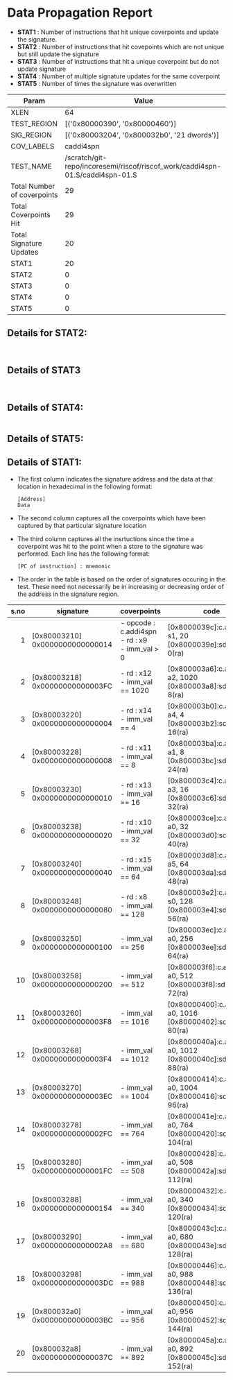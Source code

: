 
# Data Propagation Report

- **STAT1** : Number of instructions that hit unique coverpoints and update the signature.
- **STAT2** : Number of instructions that hit covepoints which are not unique but still update the signature
- **STAT3** : Number of instructions that hit a unique coverpoint but do not update signature
- **STAT4** : Number of multiple signature updates for the same coverpoint
- **STAT5** : Number of times the signature was overwritten

| Param                     | Value    |
|---------------------------|----------|
| XLEN                      | 64      |
| TEST_REGION               | [('0x80000390', '0x80000460')]      |
| SIG_REGION                | [('0x80003204', '0x800032b0', '21 dwords')]      |
| COV_LABELS                | caddi4spn      |
| TEST_NAME                 | /scratch/git-repo/incoresemi/riscof/riscof_work/caddi4spn-01.S/caddi4spn-01.S    |
| Total Number of coverpoints| 29     |
| Total Coverpoints Hit     | 29      |
| Total Signature Updates   | 20      |
| STAT1                     | 20      |
| STAT2                     | 0      |
| STAT3                     | 0     |
| STAT4                     | 0     |
| STAT5                     | 0     |

## Details for STAT2:

```


```

## Details of STAT3

```


```

## Details of STAT4:

```

```

## Details of STAT5:



## Details of STAT1:

- The first column indicates the signature address and the data at that location in hexadecimal in the following format: 
  ```
  [Address]
  Data
  ```

- The second column captures all the coverpoints which have been captured by that particular signature location

- The third column captures all the insrtuctions since the time a coverpoint was
  hit to the point when a store to the signature was performed. Each line has
  the following format:
  ```
  [PC of instruction] : mnemonic
  ```
- The order in the table is based on the order of signatures occuring in the
  test. These need not necessarily be in increasing or decreasing order of the
  address in the signature region.

|s.no|            signature             |                       coverpoints                        |                                code                                |
|---:|----------------------------------|----------------------------------------------------------|--------------------------------------------------------------------|
|   1|[0x80003210]<br>0x0000000000000014|- opcode : c.addi4spn<br> - rd : x9<br> - imm_val > 0<br> |[0x8000039c]:c.addi4spn s1, 20<br> [0x8000039e]:sd s1, 0(ra)<br>    |
|   2|[0x80003218]<br>0x00000000000003FC|- rd : x12<br> - imm_val == 1020<br>                      |[0x800003a6]:c.addi4spn a2, 1020<br> [0x800003a8]:sd a2, 8(ra)<br>  |
|   3|[0x80003220]<br>0x0000000000000004|- rd : x14<br> - imm_val == 4<br>                         |[0x800003b0]:c.addi4spn a4, 4<br> [0x800003b2]:sd a4, 16(ra)<br>    |
|   4|[0x80003228]<br>0x0000000000000008|- rd : x11<br> - imm_val == 8<br>                         |[0x800003ba]:c.addi4spn a1, 8<br> [0x800003bc]:sd a1, 24(ra)<br>    |
|   5|[0x80003230]<br>0x0000000000000010|- rd : x13<br> - imm_val == 16<br>                        |[0x800003c4]:c.addi4spn a3, 16<br> [0x800003c6]:sd a3, 32(ra)<br>   |
|   6|[0x80003238]<br>0x0000000000000020|- rd : x10<br> - imm_val == 32<br>                        |[0x800003ce]:c.addi4spn a0, 32<br> [0x800003d0]:sd a0, 40(ra)<br>   |
|   7|[0x80003240]<br>0x0000000000000040|- rd : x15<br> - imm_val == 64<br>                        |[0x800003d8]:c.addi4spn a5, 64<br> [0x800003da]:sd a5, 48(ra)<br>   |
|   8|[0x80003248]<br>0x0000000000000080|- rd : x8<br> - imm_val == 128<br>                        |[0x800003e2]:c.addi4spn s0, 128<br> [0x800003e4]:sd fp, 56(ra)<br>  |
|   9|[0x80003250]<br>0x0000000000000100|- imm_val == 256<br>                                      |[0x800003ec]:c.addi4spn a0, 256<br> [0x800003ee]:sd a0, 64(ra)<br>  |
|  10|[0x80003258]<br>0x0000000000000200|- imm_val == 512<br>                                      |[0x800003f6]:c.addi4spn a0, 512<br> [0x800003f8]:sd a0, 72(ra)<br>  |
|  11|[0x80003260]<br>0x00000000000003F8|- imm_val == 1016<br>                                     |[0x80000400]:c.addi4spn a0, 1016<br> [0x80000402]:sd a0, 80(ra)<br> |
|  12|[0x80003268]<br>0x00000000000003F4|- imm_val == 1012<br>                                     |[0x8000040a]:c.addi4spn a0, 1012<br> [0x8000040c]:sd a0, 88(ra)<br> |
|  13|[0x80003270]<br>0x00000000000003EC|- imm_val == 1004<br>                                     |[0x80000414]:c.addi4spn a0, 1004<br> [0x80000416]:sd a0, 96(ra)<br> |
|  14|[0x80003278]<br>0x00000000000002FC|- imm_val == 764<br>                                      |[0x8000041e]:c.addi4spn a0, 764<br> [0x80000420]:sd a0, 104(ra)<br> |
|  15|[0x80003280]<br>0x00000000000001FC|- imm_val == 508<br>                                      |[0x80000428]:c.addi4spn a0, 508<br> [0x8000042a]:sd a0, 112(ra)<br> |
|  16|[0x80003288]<br>0x0000000000000154|- imm_val == 340<br>                                      |[0x80000432]:c.addi4spn a0, 340<br> [0x80000434]:sd a0, 120(ra)<br> |
|  17|[0x80003290]<br>0x00000000000002A8|- imm_val == 680<br>                                      |[0x8000043c]:c.addi4spn a0, 680<br> [0x8000043e]:sd a0, 128(ra)<br> |
|  18|[0x80003298]<br>0x00000000000003DC|- imm_val == 988<br>                                      |[0x80000446]:c.addi4spn a0, 988<br> [0x80000448]:sd a0, 136(ra)<br> |
|  19|[0x800032a0]<br>0x00000000000003BC|- imm_val == 956<br>                                      |[0x80000450]:c.addi4spn a0, 956<br> [0x80000452]:sd a0, 144(ra)<br> |
|  20|[0x800032a8]<br>0x000000000000037C|- imm_val == 892<br>                                      |[0x8000045a]:c.addi4spn a0, 892<br> [0x8000045c]:sd a0, 152(ra)<br> |

